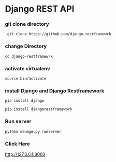 # Django REST API
### git clone directory
``` git clone https://github.com/django-restframewrk```
### change Directory
``` cd django-restframewrk ```
### activate virtualenv
``` source bin/activate ```
### install Django and Django Restframework
```pip install django```

```pip install djangorestframework```
### Run server
```python manage.py runserver ```
### Click Here
http://127.0.0.1:8000
